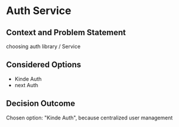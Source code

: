 # Auth Service

## Context and Problem Statement

choosing auth library / Service

## Considered Options

- Kinde Auth
- next Auth

## Decision Outcome

Chosen option: "Kinde Auth", because centralized user management
